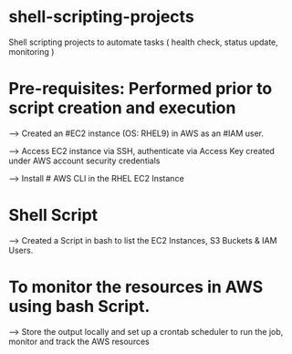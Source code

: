 # shell-scripting-projects
Shell scripting projects to automate tasks ( health check, status update, monitoring )
# Pre-requisites: Performed prior to script creation and execution
--> Created an #EC2 instance (OS: RHEL9) in AWS as an #IAM user.

--> Access EC2 instance via SSH, authenticate via Access Key created under AWS account security credentials

--> Install # AWS CLI in the RHEL EC2 Instance
# Shell Script 

--> Created a Script in bash to list the EC2 Instances, S3 Buckets & IAM Users.

# To monitor the resources in AWS using bash Script.
--> Store the output locally and set up a crontab scheduler to run the job, monitor and track the AWS resources  
